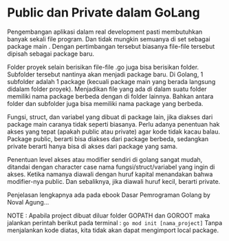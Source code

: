 # Public dan Private dalam GoLang

Pengembangan aplikasi dalam real development pasti membutuhkan banyak sekali file program. Dan tidak mungkin semuanya di set sebagai package main . Dengan pertimbangan tersebut biasanya file-file tersebut dipisah sebagai package baru.

Folder proyek selain berisikan file-file .go juga bisa berisikan folder. Subfolder tersebut nantinya akan menjadi package baru. Di Golang, 1 subfolder adalah 1 package (kecuali package main yang berada langsung didalam folder proyek). Menjadikan file yang ada di dalam suatu folder memiliki nama package berbeda dengan di folder lainnya. Bahkan antara folder dan subfolder juga bisa memiliki nama package yang berbeda.

Fungsi, struct, dan variabel yang dibuat di package lain, jika diakses dari package main caranya tidak seperti biasanya. Perlu adanya penentuan hak akses yang tepat (apakah public atau private) agar kode tidak kacau balau. Package public, berarti bisa diakses dari package berbeda, sedangkan private berarti hanya bisa di akses dari package yang sama.

Penentuan level akses atau modifier sendiri di golang sangat mudah, ditandai dengan character case nama fungsi/struct/variabel yang ingin di akses. Ketika namanya diawali dengan huruf kapital menandakan bahwa modifier-nya public. Dan sebaliknya, jika diawali huruf kecil, berarti private.

Penjelasan lengkapnya ada pada ebook Dasar Pemrograman Golang by Noval Agung...

NOTE :
Apabila project dibuat diluar folder GOPATH dan GOROOT maka jalankan perintah berikut pada terminal :
`go mod init [nama_project]`
Tanpa menjalankan kode diatas, kita tidak akan dapat mengimport local package.
